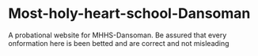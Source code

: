 # Most-holy-heart-school-Dansoman
A probational website for MHHS-Dansoman. Be assured that every onformation here is been betted and are correct and not misleading
